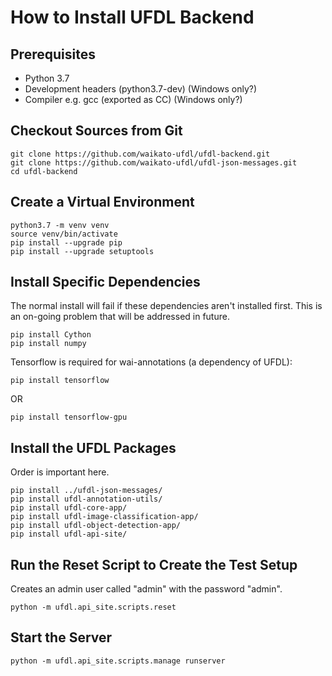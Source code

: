# How to Install UFDL Backend

## Prerequisites

* Python 3.7
* Development headers (python3.7-dev) (Windows only?)
* Compiler e.g. gcc (exported as CC) (Windows only?)

## Checkout Sources from Git

```
git clone https://github.com/waikato-ufdl/ufdl-backend.git
git clone https://github.com/waikato-ufdl/ufdl-json-messages.git
cd ufdl-backend
```

## Create a Virtual Environment

```
python3.7 -m venv venv
source venv/bin/activate
pip install --upgrade pip
pip install --upgrade setuptools
```

## Install Specific Dependencies

The normal install will fail if these dependencies aren't installed first. This
is an on-going problem that will be addressed in future.

```
pip install Cython
pip install numpy
```

Tensorflow is required for wai-annotations (a dependency of UFDL):

```
pip install tensorflow
```
OR
```
pip install tensorflow-gpu
```

## Install the UFDL Packages

Order is important here.

```
pip install ../ufdl-json-messages/
pip install ufdl-annotation-utils/
pip install ufdl-core-app/
pip install ufdl-image-classification-app/
pip install ufdl-object-detection-app/
pip install ufdl-api-site/
```

## Run the Reset Script to Create the Test Setup

Creates an admin user called "admin" with the password "admin".

```
python -m ufdl.api_site.scripts.reset
```

## Start the Server

```
python -m ufdl.api_site.scripts.manage runserver
```
